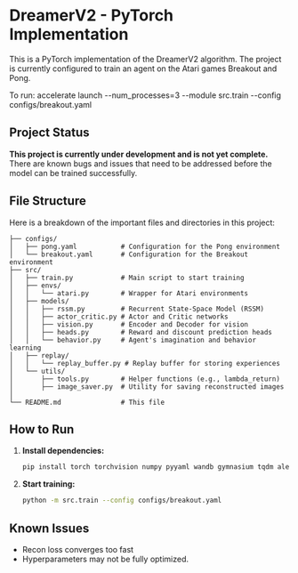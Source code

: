 # DreamerV2 - PyTorch Implementation

This is a PyTorch implementation of the DreamerV2 algorithm. The project is currently configured to train an agent on the Atari games Breakout and Pong.

To run: accelerate launch --num_processes=3 --module src.train --config configs/breakout.yaml

## Project Status

**This project is currently under development and is not yet complete.** There are known bugs and issues that need to be addressed before the model can be trained successfully.

## File Structure

Here is a breakdown of the important files and directories in this project:

```
├── configs/
│   ├── pong.yaml           # Configuration for the Pong environment
│   └── breakout.yaml       # Configuration for the Breakout environment
├── src/
│   ├── train.py            # Main script to start training
│   ├── envs/
│   │   └── atari.py        # Wrapper for Atari environments
│   ├── models/
│   │   ├── rssm.py         # Recurrent State-Space Model (RSSM)
│   │   ├── actor_critic.py # Actor and Critic networks
│   │   ├── vision.py       # Encoder and Decoder for vision
│   │   ├── heads.py        # Reward and discount prediction heads
│   │   └── behavior.py     # Agent's imagination and behavior learning
│   ├── replay/
│   │   └── replay_buffer.py # Replay buffer for storing experiences
│   └── utils/
│       ├── tools.py        # Helper functions (e.g., lambda_return)
│       ├── image_saver.py  # Utility for saving reconstructed images
│ 
└── README.md               # This file
```

## How to Run

1.  **Install dependencies:**
    ```bash
    pip install torch torchvision numpy pyyaml wandb gymnasium tqdm ale-py opencv-python
    ```

2.  **Start training:**
    ```bash
    python -m src.train --config configs/breakout.yaml
    ```

## Known Issues

*   Recon loss converges too fast
*   Hyperparameters may not be fully optimized.
